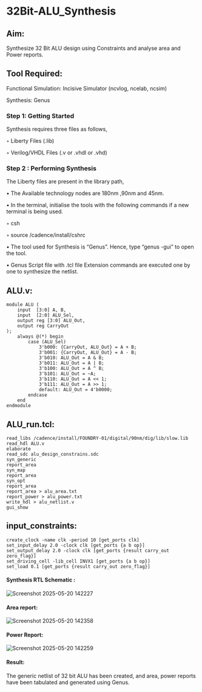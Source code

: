 # 32Bit-ALU_Synthesis

## Aim:

Synthesize 32 Bit ALU design using Constraints and analyse area and Power reports.

## Tool Required:

Functional Simulation: Incisive Simulator (ncvlog, ncelab, ncsim)

Synthesis: Genus

### Step 1: Getting Started

Synthesis requires three files as follows,

◦ Liberty Files (.lib)

◦ Verilog/VHDL Files (.v or .vhdl or .vhd)

### Step 2 : Performing Synthesis

The Liberty files are present in the library path,

• The Available technology nodes are 180nm ,90nm and 45nm.

• In the terminal, initialise the tools with the following commands if a new terminal is being
used.

◦ csh

◦ source /cadence/install/cshrc

• The tool used for Synthesis is “Genus”. Hence, type “genus -gui” to open the tool.

• Genus Script file with .tcl file Extension commands are executed one by one to synthesize the netlist.

## ALU.v:
```
module ALU (
    input  [3:0] A, B,
    input  [2:0] ALU_Sel,
    output reg [3:0] ALU_Out,
    output reg CarryOut
);
    always @(*) begin
        case (ALU_Sel)
            3'b000: {CarryOut, ALU_Out} = A + B;
            3'b001: {CarryOut, ALU_Out} = A - B;
            3'b010: ALU_Out = A & B;
            3'b011: ALU_Out = A | B;
            3'b100: ALU_Out = A ^ B;
            3'b101: ALU_Out = ~A;
            3'b110: ALU_Out = A << 1;
            3'b111: ALU_Out = A >> 1;
            default: ALU_Out = 4'b0000;
        endcase
    end
endmodule
```
## ALU_run.tcl:
```
read_libs /cadence/install/FOUNDRY-01/digital/90nm/dig/lib/slow.lib
read_hdl ALU.v
elaborate
read_sdc alu_design_constrains.sdc 
syn_generic
report_area
syn_map
report_area
syn_opt
report_area 
report_area > alu_area.txt
report_power > alu_power.txt
write_hdl > alu_netlist.v
gui_show
```
## input_constraints:
```
create_clock -name clk -period 10 [get_ports clk]
set_input_delay 2.0 -clock clk [get_ports {a b op}]
set_output_delay 2.0 -clock clk [get_ports {result carry_out zero_flag}]
set_driving_cell -lib_cell INVX1 [get_ports {a b op}]
set_load 0.1 [get_ports {result carry_out zero_flag}]
```
#### Synthesis RTL Schematic :
![Screenshot 2025-05-20 142227](https://github.com/user-attachments/assets/efb6d858-d604-4050-a0c4-39b66cad2def)


#### Area report:
![Screenshot 2025-05-20 142358](https://github.com/user-attachments/assets/21ccabd2-35c7-44b3-bd40-69e23d1b44ad)

#### Power Report:
![Screenshot 2025-05-20 142259](https://github.com/user-attachments/assets/00a89b2d-b1c3-4df3-aa4a-f8002f26bab1)

#### Result: 

The generic netlist of 32 bit ALU  has been created, and area, power reports have been tabulated and generated using Genus.
